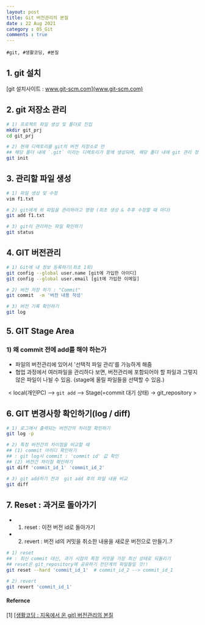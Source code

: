 ```yaml
---
layout: post
title: Git 버전관리의 본질
date : 22 Aug 2021
category : 05_Git
comments : true
---
```

`#git, #생활코딩, #본질
`

## 1. git 설치
 [git 설치사이트 : www.git-scm.com](www.git-scm.com)


## 2. git 저장소 관리
```sh
# 1) 프로젝트 파일 생성 및 폴더로 진입
mkdir git_prj
cd git_prj

# 2) 현재 디렉토리를 git의 버전 저장소로 만
## 해당 폴더 내에 `.git` 이라는 디렉토리가 함께 생성되며, 해당 폴더 내에 git 관리 정보가 들어있음.
git init
```


## 3. 관리할 파일 생성
```sh
# 1) 파일 생성 및 수정
vim f1.txt

# 2) git에게 위 파일을 관리하라고 명령 (최초 생성 & 추후 수정할 때 마다)
git add f1.txt

# 3) git이 관리하는 파일 확인하기
git status
```


## 4. GIT 버전관리
```sh
# 1) Git에 내 정보 등록하기(최초 1회)
git config --global user.name [git에 가입한 아이디]
git config --global user.email [git에 가입한 이메일]

# 2) 버전 저장 하기 : "Commit"
git commit  -m '버전 내용 작성'

# 3) 버전 기록 확인하기
git log
```


## 5. GIT Stage Area
### 1) 왜 commit 전에 add를 해야 하는가
- 파일의 버전관리에 있어서 '선택적 파일 관리'를 가능하게 해줌
- 협업 과정에서 여러파일을 관리하다 보면, 버전관리에 포함되어야 할 파일과 그렇지 않은 파일이 나뉠 수 있음. (stage에 올릴 파일들을 선택할 수 있음.)

<center>

< local(개인PC) --> `git add` -->  Stage(=commit 대기 상태) -> git_repository >

</center>


## 6. GIT 변경사항 확인하기(log / diff)
```sh
# 1) 로그에서 출력되는 버전간의 차이점 확인하기
git log -p

# 2) 특정 버전간의 차이점을 비교할 때
## (1) commit 아이디 확인하기
## : git log시 commit : 'commit id' 값 확인
## (2) 버전간 차이점 확인하기
git diff 'commit_id_1' 'commit_id_2'

# 3) git add하기 전과  git add 후의 파일 내용 비교
git diff
```

## 7. Reset : 과거로 돌아가기
- 1) reset : 이전 버전 id로 돌아가기
- 2) revert : 버전 id의 커밋을 취소한 내용을 새로운 버전으로 만들기..?

```sh
# 1) reset
## : 최신 commit 대신, 과거 시점의 특정 커밋을 가장 최신 상태로 되돌리기
## reset은 git_repository에 공유하기 전단계의 파일들일 것!!
git reset --hard 'commit_id_1'  # commit_id_2 --> commit_id_1

# 2) revert
git revert 'commit_id_1'
```


#### Refernce
[1] [[생활코딩 : 지옥에서 온 git] 버전관리의 본질](https://opentutorials.org/course/2708/15242)  
